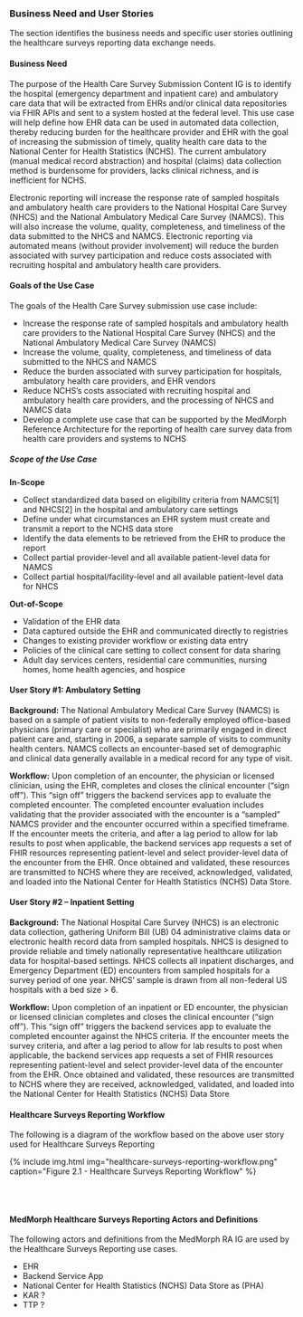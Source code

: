 ### Business Need and User Stories
The section identifies the business needs and specific user stories outlining the healthcare surveys reporting data exchange needs.

#### Business Need
The purpose of the Health Care Survey Submission Content IG is to identify the hospital (emergency department and inpatient care) and ambulatory care data that will be extracted from EHRs and/or clinical data repositories via FHIR APIs and sent to a system hosted at the federal level. This use case will help define how EHR data can be used in automated data collection, thereby reducing burden for the healthcare provider and EHR with the goal of increasing the submission of timely, quality health care data to the National Center for Health Statistics (NCHS).
The current ambulatory (manual medical record abstraction) and hospital (claims) data collection method is burdensome for providers, lacks clinical richness, and is inefficient for NCHS.

Electronic reporting will increase the response rate of sampled hospitals and ambulatory health care providers to the National Hospital Care Survey (NHCS) and the National Ambulatory Medical Care Survey (NAMCS). This will also increase the volume, quality, completeness, and timeliness of the data submitted to the NHCS and NAMCS. Electronic reporting via automated means (without provider involvement) will reduce the burden associated with survey participation and reduce costs associated with recruiting hospital and ambulatory health care providers.


#### Goals of the Use Case

The goals of the Health Care Survey submission use case include:
* Increase the response rate of sampled hospitals and ambulatory health care providers to the National Hospital Care Survey (NHCS) and the National Ambulatory Medical Care Survey (NAMCS)
* Increase the volume, quality, completeness, and timeliness of data submitted to the NHCS and NAMCS
* Reduce the burden associated with survey participation for hospitals, ambulatory health care providers, and EHR vendors
* Reduce NCHS’s costs associated with recruiting hospital and ambulatory health care providers, and the processing of NHCS and NAMCS data
* Develop a complete use case that can be supported by the MedMorph Reference Architecture for the reporting of health care survey data from health care providers and systems to NCHS


##### Scope of the Use Case

**In-Scope**

* Collect standardized data based on eligibility criteria from NAMCS[1] and NHCS[2] in the hospital and ambulatory care settings
* Define under what circumstances an EHR system must create and transmit a report to the NCHS data store
* Identify the data elements to be retrieved from the EHR to produce the report
* Collect partial provider-level and all available patient-level data for NAMCS
* Collect partial hospital/facility-level and all available patient-level data for NHCS


**Out-of-Scope**

* Validation of the EHR data
* Data captured outside the EHR and communicated directly to registries
* Changes to existing provider workflow or existing data entry
* Policies of the clinical care setting to collect consent for data sharing
* Adult day services centers, residential care communities, nursing homes, home health agencies, and hospice


 
#### **User Story #1: Ambulatory Setting** 

**Background:** The National Ambulatory Medical Care Survey (NAMCS) is based on a sample of patient visits to non-federally employed office-based physicians (primary care or specialist) who are primarily engaged in direct patient care and, starting in 2006, a separate sample of visits to community health centers. NAMCS collects an encounter-based set of demographic and clinical data generally available in a medical record for any type of visit.

**Workflow:** Upon completion of an encounter, the physician or licensed clinician, using the EHR, completes and closes the clinical encounter (“sign off”). This “sign off” triggers the backend services app to evaluate the completed encounter. The completed encounter evaluation includes validating that the provider associated with the encounter is a “sampled” NAMCS provider and the encounter occurred within a specified timeframe.  If the encounter meets the criteria, and after a lag period to allow for lab results to post when applicable, the backend services app requests a set of FHIR resources representing patient-level and select provider-level data of the encounter from the EHR. Once obtained and validated, these resources are transmitted to NCHS where they are received, acknowledged, validated, and loaded into the National Center for Health Statistics (NCHS) Data Store.


#### **User Story #2 – Inpatient Setting**

**Background:** The National Hospital Care Survey (NHCS) is an electronic data collection, gathering Uniform Bill (UB) 04 administrative claims data or electronic health record data from sampled hospitals. NHCS is designed to provide reliable and timely nationally representative healthcare utilization data for hospital-based settings. NHCS collects all inpatient discharges, and Emergency Department (ED) encounters from sampled hospitals for a survey period of one year. NHCS’ sample is drawn from all non-federal US hospitals with a bed size > 6.

**Workflow:** Upon completion of an inpatient or ED encounter, the physician or licensed clinician completes and closes the clinical encounter (“sign off”). This “sign off” triggers the backend services app to evaluate the completed encounter against the NHCS criteria.  If the encounter meets the survey criteria, and after a lag period to allow for lab results to post when applicable, the backend services app requests a set of FHIR resources representing patient-level and select provider-level data of the encounter from the EHR.  Once obtained and validated, these resources are transmitted to NCHS where they are received, acknowledged, validated, and loaded into the National Center for Health Statistics (NCHS) Data Store

 

#### Healthcare Surveys Reporting Workflow 

The following is a diagram of the workflow based on the above user story used for Healthcare Surveys Reporting


{% include img.html img="healthcare-surveys-reporting-workflow.png" caption="Figure 2.1 - Healthcare Surveys Reporting Workflow" %}

<br/>


<br/>


#### MedMorph Healthcare Surveys Reporting Actors and Definitions

The following actors and definitions from the MedMorph RA IG are used by the Healthcare Surveys Reporting use cases. 

* EHR 
* Backend Service App
* National Center for Health Statistics (NCHS) Data Store as (PHA)
* KAR ? 
* TTP ? 
